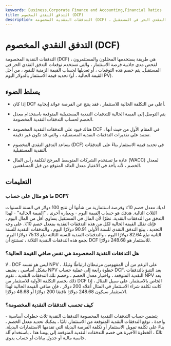 ```yaml
---
keywords: Business,Corporate Finance and Accounting,Financial Ratios
title: التدفق النقدي المخصوم (DCF)
description: التدفقات النقدية المخصومة (DCF) ، هي طريقة يستخدمها المحللون والمستثمرون لفحص مدى جاذبية فرصة الاستثمار ، والتي تستخدم التدفق النقدي الحر في المستقبل
---
```


# التدفق النقدي المخصوم (DCF)
التدفقات النقدية المخصومة (DCF) ، هي طريقة يستخدمها المحللون والمستثمرون لفحص مدى جاذبية فرصة الاستثمار ، والتي تستخدم توقعات التدفق النقدي الحر في المستقبل. يتم خصم هذه التوقعات ، أو تعديلها لحساب القيمة الزمنية للنقود ، من أجل تحديد قيمة الاستثمار بالدولار اليوم (القيمة الحالية ، أو PV).

## يسلط الضوء

- إذا كان DCF أعلى من التكلفة الحالية للاستثمار ، فقد ينتج عن الفرصة عوائد إيجابية.

- يتم التوصل إلى القيمة الحالية للتدفقات النقدية المستقبلية المتوقعة باستخدام معدل الخصم لحساب التدفقات النقدية المخصومة.

- هناك قيود على التدفقات النقدية المخصومة DCF ، في المقام الأول من حيث أنها تعتمد على تقديرات التدفقات النقدية المستقبلية ، والتي قد تكون غير دقيقة.

- يساعد التدفق النقدي المخصوم (DCF) في تحديد قيمة الاستثمار بناءً على التدفقات النقدية المستقبلية.

- عادة ما تستخدم الشركات المتوسط المرجح لتكلفة رأس المال (WACC) لمعدل الخصم ، لأنه يأخذ في الاعتبار معدل العائد المتوقع من قبل المساهمين.

## التعليمات

### ما هو مثال على حساب DCF؟

لديك معدل خصم 10٪ وفرصة استثمارية من شأنها أن تنتج 100 دولار في السنة للسنوات الثلاث التالية. هدفك هو حساب القيمة اليوم - وبعبارة أخرى ، "القيمة الحالية" - لهذا التدفق من التدفقات النقدية. نظرًا لأن المال في المستقبل يساوي أقل من المال اليوم ، فإنك تقلل القيمة الحالية لكل من هذه التدفقات النقدية بمعدل خصم 10٪. على وجه التحديد ، يبلغ التدفق النقدي للسنة الأولى 90.91 دولارًا اليوم ، والتدفقات النقدية للسنة الثانية تبلغ 82.64 دولارًا اليوم ، والتدفقات النقدية للسنة الثالثة تبلغ 75.13 دولارًا اليوم. بجمع هذه التدفقات النقدية الثلاثة ، تستنتج أن DCF للاستثمار هو 248.68 دولارًا.

### هل التدفقات النقدية المخصومة هي نفس صافي القيمة الحالية؟

لا ، DCF ليس هو نفسه NPV ، على الرغم من أن المفهومين مرتبطان ارتباطًا وثيقًا. بشكل أساسي ، يضيف NPV خطوة رابعة إلى عملية حساب DCF. بعد التنبؤ بالتدفقات النقدية المتوقعة ، واختيار معدل الخصم ، وخصم تلك التدفقات النقدية ، تقوم NPV بعد ذلك بخصم التكلفة الأولية للاستثمار من DCF الخاص بالاستثمار. على سبيل المثال ، إذا كانت تكلفة شراء الاستثمار في المثال أعلاه 200 دولار ، فإن صافي القيمة الحالية لهذا الاستثمار سيكون 248.68 دولارًا ناقصًا 200 دولارًا أو 48.68 دولارًا.

### كيف تحسب التدفقات النقدية المخصومة؟

يتضمن حساب التدفقات النقدية المخصومة التدفقات النقدية ثلاث خطوات أساسية - واحدة ، توقع التدفقات النقدية المتوقعة من الاستثمار. ثانيًا ، يمكنك تحديد معدل الخصم ، بناءً على تكلفة تمويل الاستثمار أو تكلفة الفرصة البديلة التي تقدمها الاستثمارات البديلة. ثالثًا ، الخطوة الأخيرة هي خصم التدفقات النقدية المتوقعة إلى يومنا هذا ، باستخدام آلة حاسبة مالية أو جدول بيانات أو حساب يدوي.

